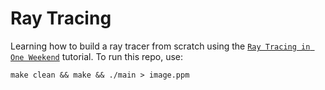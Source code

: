 # Ray Tracing

Learning how to build a ray tracer from scratch using the [`Ray Tracing in One Weekend`](https://raytracing.github.io/books/RayTracingInOneWeekend.html) tutorial. To run this repo, use:
```
make clean && make && ./main > image.ppm
```